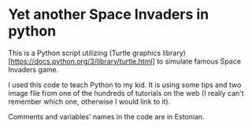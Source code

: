 # Yet another Space Invaders in python

This is a Python script utilizing (Turtle graphics library)[https://docs.python.org/3/library/turtle.html] to simulate famous Space Invaders game.

I used this code to teach Python to my kid. It is using some tips and two image file from one of the hundreds of tutorials on the web (I really can't remember which one, otherwise I would link to it).

Comments and variables' names in the code are in Estonian.
